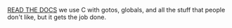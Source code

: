 

[READ THE DOCS](./documentation.md)
we use C with gotos, globals, and all the stuff that people don't like, but it gets the job done. 


